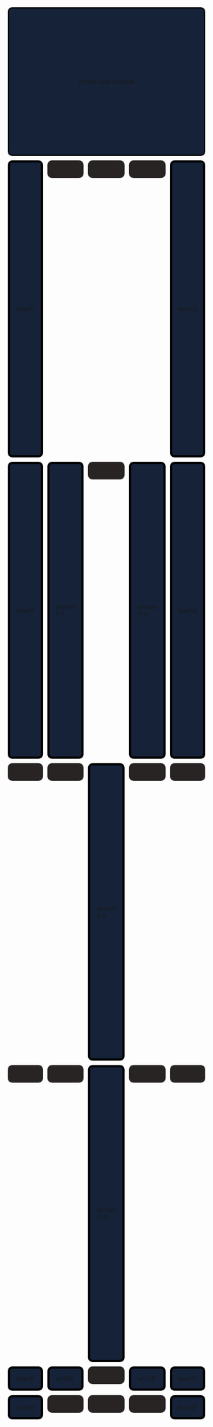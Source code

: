 <style>
/* class to create the tournament's container; uses CSS grid dsiplay to partition off buttons */
.tournament-container { 
    width: 90vw; /* this width and height is specified for mobile devices by default */
    height: 80vh;
    margin: 0 auto;

    display: grid;
    grid-template-columns: repeat(5, 1fr); /* fr is a special unit; learn more here: https://css-tricks.com/introduction-fr-css-unit/  */
    grid-template-rows: 0.5fr repeat(4, 1fr);
    gap: 10px 10px;
}

/* 
    CSS allows programmers to use media queries to change the size of classes based on the size of the device.
    This allows us to make it so that our website looks good on both mobile and desktop. If the width of the
    device is big enough, then the tournament will take up more of the screen.
*/
@media (min-width: 600px) { 
    .tournament-container {
        width: 40vw;
        height: 80vh;
    }
}

/* styling for the tournament buttons themselves */
.tournament-reset {
    width: auto;
    height: auto;
    border-radius: 10px;
    background-color: #152238;
    border: 3px solid black;
    font-size: auto;

    display: flex;
    justify-content: center;
    align-items: center;

    /* grid display allows programmer to specify how much of the grid an element should take up; these buttons will take up 1 row and 1 column */
    grid-column: span 5;
    grid-row: span 1;

    /* allows for smooth transition of properties and the "animation" effect to appear on hover */
    transition: all 0.5s; 
}

.tournament-empty {
    width: auto;
    height: 40px;
    border-radius: 10px;
    background-color: #282424;
    font-size: 0em;

    display: flex;
    justify-content: center;
    align-items: center;

    /* grid display allows programmer to specify how much of the grid an element should take up; these buttons will take up 1 row and 1 column */
    grid-column: span 1;
    grid-row: span 1;

    /* allows for smooth transition of properties and the "animation" effect to appear on hover */
    transition: all 0.5s; 
}

/* darkens the background color on hover to create a selecting effect */
.tournament-reset:hover {
    background-color: #373737;
}

/* styling for the top bar which shows the results of the tournament */
.tournament-output {
    /* note how the output instead takes up 4 columns and 1 row; essentially takes up the entirety of the first row */
    grid-column: span 1;
    grid-row: span 1;

    border-radius: 10px;
    background-color: #152238;
    padding: 1em;
    font-size: auto;
    border: 5px solid black;

    display: flex;
    align-items: center;
}
</style>


<!-- HTML implementation of the tournament. 
    CSS sets 4 buttons (tournament-button) to a row
    All buttons have onclick JavaScript action
    All actions result in tournament-output.innerHTML change
-->
<div class="tournament-container">
    <!--result-->
    <div class="tournament-reset" onclick="randomize()">create new bracket</div>
    <!--row 1-->
    <div class="tournament-output" id="team1">team1</div>
    <div class="tournament-empty"></div>
    <div class="tournament-empty"></div>
    <div class="tournament-empty"></div>
    <div class="tournament-output" id="team3">team3</div>
    <!--row 2-->
    <div class="tournament-output" id="team2">team2</div>
    <div class="tournament-output" id="win12">winner 1-2</div>
    <div class="tournament-empty"></div>
    <div class="tournament-output" id="win34">winner 3-4</div>
    <div class="tournament-output" id="team4">team4</div>
    <!--row 3-->
    <div class="tournament-empty"></div>
    <div class="tournament-empty"></div>
    <div class="tournament-output" id="win1234">winner 1-4</div>
    <div class="tournament-empty"></div>
    <div class="tournament-empty"></div>
    <!--row 4-->
    <div class="tournament-empty"></div>
    <div class="tournament-empty"></div>
    <div class="tournament-output" id="win5678">winner 5-8</div>
    <div class="tournament-empty"></div>
    <div class="tournament-empty"></div>
    <!--row 5-->
    <div class="tournament-output" id="team5">team5</div>
    <div class="tournament-output" id="win56">win56</div>
    <div class="tournament-empty"></div>
    <div class="tournament-output" id="win78">win78</div>
    <div class="tournament-output" id="team7">team7</div>
    <!--row 6-->
    <div class="tournament-output" id="team6">team6</div>
    <div class="tournament-empty"></div>
    <div class="tournament-empty"></div>
    <div class="tournament-empty"></div>
    <div class="tournament-output" id="team8">team8</div>
</div>

<script>
function randomize() {
  teams = ["Greece", "Mexico", "Italy", "Murica", "Spain", "Croatia", "Serbia", "Australia"];
  used = [];
  m1 = [];
  m2 = [];
  m3 = [];
  m4 = [];

  function matchmake(mat, number) {
    ri = Math.floor(Math.random() * (7 - 2 * (number - 1)))
    mat.push(teams[ri]);
    teams.splice(ri,1);
    ri = Math.floor(Math.random() * (6 - 2 * (number - 1)))
    mat.push(teams[ri]);
    teams.splice(ri,1);
    return mat;
  }

  matchmake(m1, 1);
  team1.innerHTML = m1[0];
  team2.innerHTML = m1[1];
  matchmake(m2, 2);
  team3.innerHTML = m2[0];
  team4.innerHTML = m2[1];
  matchmake(m3, 3);
  team5.innerHTML = m3[0];
  team6.innerHTML = m3[1];
  matchmake(m4, 4);
  team7.innerHTML = m4[0];
  team8.innerHTML = m4[1];
}
</script>